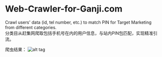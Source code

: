# Web-Crawler-for-Ganji.com
Crawl users' data (id, tel number, etc.) to match PIN for Target Marketing from different categories.  
分类目从赶集网爬取包括手机号在内的用户信息，与站内PIN包匹配，实现精准引流。

爬虫结果：
![alt tag](https://user-images.githubusercontent.com/20656587/43570362-b635f31a-966c-11e8-98b1-e7a5dd127929.png "爬虫结果")

